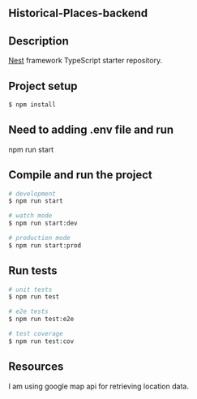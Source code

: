 ## Historical-Places-backend

## Description

[Nest](https://github.com/nestjs/nest) framework TypeScript starter repository.


## Project setup

```bash
$ npm install
```

## Need to adding .env file and run 
npm run start

## Compile and run the project

```bash
# development
$ npm run start

# watch mode
$ npm run start:dev

# production mode
$ npm run start:prod
```

## Run tests

```bash
# unit tests
$ npm run test

# e2e tests
$ npm run test:e2e

# test coverage
$ npm run test:cov
```

## Resources

I am using google map api for retrieving location data.

